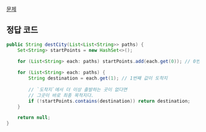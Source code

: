 [문제](https://leetcode.com/problems/destination-city/description/)

## 정답 코드
``` java
public String destCity(List<List<String>> paths) {
    Set<String> startPoints = new HashSet<>();
    
    for (List<String> each: paths) startPoints.add(each.get(0)); // 0번째 값이 출발지

    for (List<String> each: paths) {
        String destination = each.get(1); // 1번째 값이 도착지
        
        // `도착지`에서 더 이상 출발하는 곳이 없다면
        // 그곳이 바로 최종 목적지다. 
        if (!startPoints.contains(destination)) return destination;
    }

    return null;
}
```
